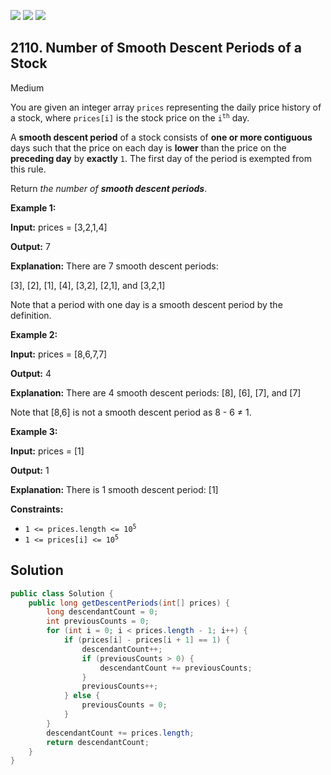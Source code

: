 [![](https://img.shields.io/github/stars/javadev/LeetCode-in-Java?label=Stars&style=flat-square)](https://github.com/javadev/LeetCode-in-Java)
[![](https://img.shields.io/github/forks/javadev/LeetCode-in-Java?label=Fork%20me%20on%20GitHub%20&style=flat-square)](https://github.com/javadev/LeetCode-in-Java/fork)
[![](https://img.shields.io/badge/-LeetCode%20in%20Kotlin-blue?style=flat-square)](https://github.com/javadev/LeetCode-in-Kotlin)

## 2110\. Number of Smooth Descent Periods of a Stock

Medium

You are given an integer array `prices` representing the daily price history of a stock, where `prices[i]` is the stock price on the <code>i<sup>th</sup></code> day.

A **smooth descent period** of a stock consists of **one or more contiguous** days such that the price on each day is **lower** than the price on the **preceding day** by **exactly** `1`. The first day of the period is exempted from this rule.

Return _the number of **smooth descent periods**_.

**Example 1:**

**Input:** prices = [3,2,1,4]

**Output:** 7

**Explanation:** There are 7 smooth descent periods: 

[3], [2], [1], [4], [3,2], [2,1], and [3,2,1] 

Note that a period with one day is a smooth descent period by the definition.

**Example 2:**

**Input:** prices = [8,6,7,7]

**Output:** 4

**Explanation:** There are 4 smooth descent periods: [8], [6], [7], and [7] 

Note that [8,6] is not a smooth descent period as 8 - 6 ≠ 1.

**Example 3:**

**Input:** prices = [1]

**Output:** 1

**Explanation:** There is 1 smooth descent period: [1]

**Constraints:**

*   <code>1 <= prices.length <= 10<sup>5</sup></code>
*   <code>1 <= prices[i] <= 10<sup>5</sup></code>

## Solution

```java
public class Solution {
    public long getDescentPeriods(int[] prices) {
        long descendantCount = 0;
        int previousCounts = 0;
        for (int i = 0; i < prices.length - 1; i++) {
            if (prices[i] - prices[i + 1] == 1) {
                descendantCount++;
                if (previousCounts > 0) {
                    descendantCount += previousCounts;
                }
                previousCounts++;
            } else {
                previousCounts = 0;
            }
        }
        descendantCount += prices.length;
        return descendantCount;
    }
}
```
